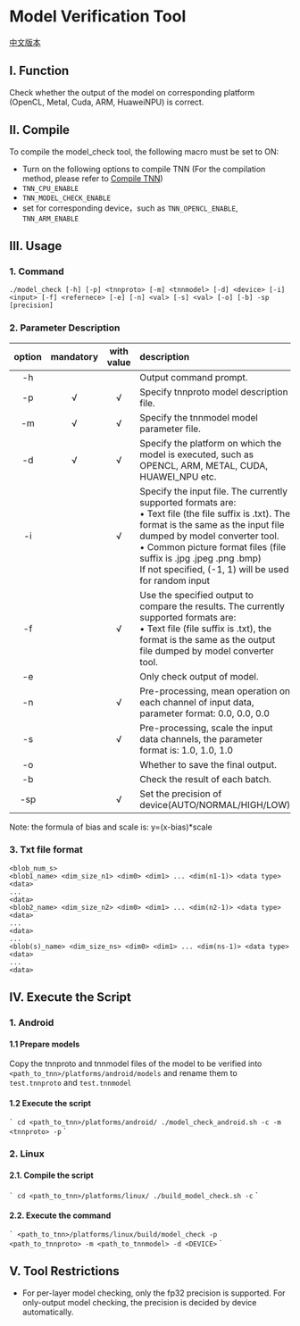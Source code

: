 # Model Verification Tool

[中文版本](../../cn/development/model_check.md)

## I. Function
Check whether the output of the model on corresponding platform (OpenCL, Metal, Cuda, ARM, HuaweiNPU) is correct.

## II. Compile
To compile the model_check tool, the following macro must be set to ON:  
* Turn on the following options to compile TNN (For the compilation method, please refer to [Compile TNN](../user/compile_en.md))
* `TNN_CPU_ENABLE`  
* `TNN_MODEL_CHECK_ENABLE`
* set for corresponding device，such as `TNN_OPENCL_ENABLE`, `TNN_ARM_ENABLE`

## III. Usage
### 1. Command
```
./model_check [-h] [-p] <tnnproto> [-m] <tnnmodel> [-d] <device> [-i] <input> [-f] <refernece> [-e] [-n] <val> [-s] <val> [-o] [-b] -sp [precision]
```
### 2. Parameter Description
|option   |mandatory|with value |description                                       |  
|:-------:|:-------:|:-----:|:-------------------------------------------|  
|-h       |         |       |Output command prompt.                                |  
|-p       |&radic;  |&radic;|Specify tnnproto model description file.                   |   
|-m       |&radic;  |&radic;|Specify the tnnmodel model parameter file.                   |  
|-d       |&radic;  |&radic;|Specify the platform on which the model is executed, such as OPENCL, ARM, METAL, CUDA, HUAWEI_NPU etc.    |  
|-i       |         |&radic;|Specify the input file. The currently supported formats are:<br>&bull; Text file (the file suffix is ​​.txt). The format is the same as the input file dumped by model converter tool. <br>&bull; Common picture format files (file suffix is ​​.jpg .jpeg .png .bmp)<br>If not specified, (-1, 1) will be used for random input|  
|-f       |         |&radic;|Use the specified output to compare the results. The currently supported formats are:<br>&bull; Text file (file suffix is ​​.txt), the format is the same as the output file dumped by model converter tool.|
|-e       |         |       |Only check output of model.                           |  
|-n       |         |&radic;|Pre-processing, mean operation on each channel of input data, parameter format: 0.0, 0.0, 0.0|  
|-s       |         |&radic;|Pre-processing, scale the input data channels, the parameter format is: 1.0, 1.0, 1.0|  
|-o       |         |       |Whether to save the final output.                           |  
|-b       |         |       |Check the result of each batch.  |  
|-sp      |         |&radic;|Set the precision of device(AUTO/NORMAL/HIGH/LOW)|  

Note: the formula of bias and scale is: y=(x-bias)*scale

### 3. Txt file format
```
<blob_num_s>
<blob1_name> <dim_size_n1> <dim0> <dim1> ... <dim(n1-1)> <data type>
<data>
...
<data>
<blob2_name> <dim_size_n2> <dim0> <dim1> ... <dim(n2-1)> <data type>
<data>
...
<data>
...
<blob(s)_name> <dim_size_ns> <dim0> <dim1> ... <dim(ns-1)> <data type>
<data>
...
<data>
```

## IV. Execute the Script
### 1. Android
#### 1.1 Prepare models
Copy the tnnproto and tnnmodel files of the model to be verified into `<path_to_tnn>/platforms/android/models` and rename them to` test.tnnproto` and `test.tnnmodel`
#### 1.2 Execute the script
`` `
cd <path_to_tnn>/platforms/android/
./model_check_android.sh -c -m <tnnproto> -p
`` `
### 2. Linux
#### 2.1. Compile the script
`` `
cd <path_to_tnn>/platforms/linux/
./build_model_check.sh -c
`` `
#### 2.2. Execute the command
`` `
<path_to_tnn>/platforms/linux/build/model_check -p <path_to_tnnproto> -m <path_to_tnnmodel> -d <DEVICE>
`` `

## V. Tool Restrictions
* For per-layer model checking, only the fp32 precision is supported. For only-output model checking, the precision is decided by device automatically.
